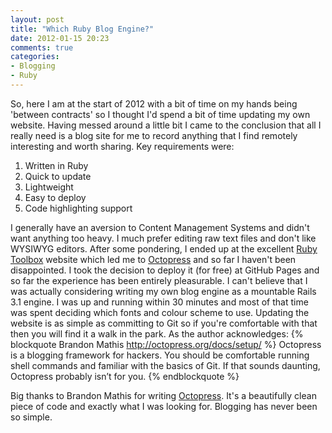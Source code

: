 ```yaml
---
layout: post
title: "Which Ruby Blog Engine?"
date: 2012-01-15 20:23
comments: true
categories:
- Blogging
- Ruby
---
```

So, here I am at the start of 2012 with a bit of time on my hands being 'between contracts' so I thought I'd spend a bit of time updating my own website.  Having messed around a little bit I came to the conclusion that all I really need is a blog site for me to record anything that I find remotely interesting and worth sharing.  Key requirements were:

  1. Written in Ruby
  1. Quick to update
  1. Lightweight
  1. Easy to deploy
  1. Code highlighting support
 
I generally have an aversion to Content Management Systems and didn't want anything too heavy.  I much prefer editing raw text files and don't like WYSIWYG editors.  After some pondering, I ended up at the excellent [Ruby Toolbox](https://www.ruby-toolbox.com/) website which led me to [Octopress](http://octopress.org) and so far I haven't been disappointed.  I took the decision to deploy it (for free) at GitHub Pages and so far the experience has been entirely pleasurable.  I can't believe that I was actually considering writing my own blog engine as a mountable Rails 3.1 engine.  I was up and running within 30 minutes and most of that time was spent deciding which fonts and colour scheme to use.  Updating the website is as simple as committing to Git so if you're comfortable with that then you will find it a walk in the park.  As the author acknowledges:
{% blockquote Brandon Mathis http://octopress.org/docs/setup/ %}
Octopress is a blogging framework for hackers. You should be comfortable running shell commands and familiar with the basics of Git. If that sounds daunting, Octopress probably isn’t for you.
{% endblockquote %}

Big thanks to Brandon Mathis for writing [Octopress](http://octopress.org).  It's a beautifully clean piece of code and exactly what I was looking for.  Blogging has never been so simple.

